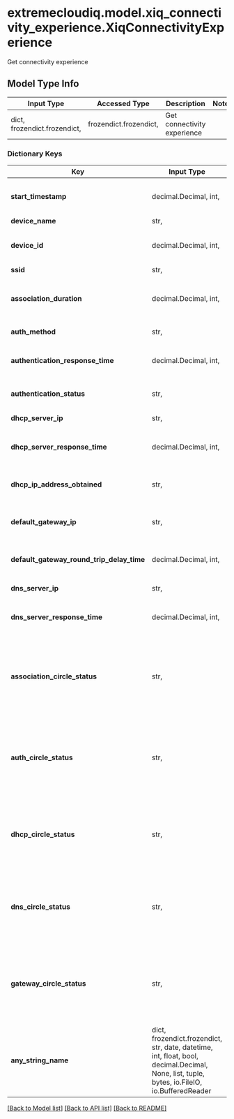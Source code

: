 # extremecloudiq.model.xiq_connectivity_experience.XiqConnectivityExperience

Get connectivity experience

## Model Type Info
Input Type | Accessed Type | Description | Notes
------------ | ------------- | ------------- | -------------
dict, frozendict.frozendict,  | frozendict.frozendict,  | Get connectivity experience | 

### Dictionary Keys
Key | Input Type | Accessed Type | Description | Notes
------------ | ------------- | ------------- | ------------- | -------------
**start_timestamp** | decimal.Decimal, int,  | decimal.Decimal,  | Client Start trial in epoch format (milliseconds) | [optional] value must be a 64 bit integer
**device_name** | str,  | str,  | The Ap name | [optional] 
**device_id** | decimal.Decimal, int,  | decimal.Decimal,  | The Ap ID | [optional] value must be a 64 bit integer
**ssid** | str,  | str,  | The SSID | [optional] 
**association_duration** | decimal.Decimal, int,  | decimal.Decimal,  | The association duration in epoch format (milliseconds) | [optional] value must be a 64 bit integer
**auth_method** | str,  | str,  | Authentication Protocol | [optional] 
**authentication_response_time** | decimal.Decimal, int,  | decimal.Decimal,  | Time of the response in epoch format (milliseconds) | [optional] value must be a 32 bit integer
**authentication_status** | str,  | str,  | authentication status in default PASS | [optional] 
**dhcp_server_ip** | str,  | str,  | Dhcp server address | [optional] 
**dhcp_server_response_time** | decimal.Decimal, int,  | decimal.Decimal,  | Time of the response in epoch format (milliseconds) | [optional] value must be a 32 bit integer
**dhcp_ip_address_obtained** | str,  | str,  | Dhcp address ip obtained (in old api clientIp) | [optional] 
**default_gateway_ip** | str,  | str,  | Default gateway server address | [optional] 
**default_gateway_round_trip_delay_time** | decimal.Decimal, int,  | decimal.Decimal,  | Time of the delay trip in epoch format (milliseconds) | [optional] value must be a 32 bit integer
**dns_server_ip** | str,  | str,  | Dns server address | [optional] 
**dns_server_response_time** | decimal.Decimal, int,  | decimal.Decimal,  | Time of the response in epoch format (milliseconds) | [optional] value must be a 32 bit integer
**association_circle_status** | str,  | str,  | The circle Association status (Available status  SUCCESS, INVALID, DISABLED, ERROR) | [optional] must be one of ["SUCCESS", "INVALID", "DISABLED", "ERROR", ] 
**auth_circle_status** | str,  | str,  | The circle Authentication status (Available status  SUCCESS, INVALID, DISABLED, ERROR) | [optional] must be one of ["SUCCESS", "INVALID", "DISABLED", "ERROR", ] 
**dhcp_circle_status** | str,  | str,  | The circle Dhcp Status (Available status  SUCCESS, INVALID, DISABLED, ERROR) | [optional] must be one of ["SUCCESS", "INVALID", "DISABLED", "ERROR", ] 
**dns_circle_status** | str,  | str,  | The circle Dns Status (Available status  SUCCESS, INVALID, DISABLED, ERROR) | [optional] must be one of ["SUCCESS", "INVALID", "DISABLED", "ERROR", ] 
**gateway_circle_status** | str,  | str,  | The circle Gateway ARP Status (Available status  SUCCESS, INVALID, DISABLED, ERROR) | [optional] must be one of ["SUCCESS", "INVALID", "DISABLED", "ERROR", ] 
**any_string_name** | dict, frozendict.frozendict, str, date, datetime, int, float, bool, decimal.Decimal, None, list, tuple, bytes, io.FileIO, io.BufferedReader | frozendict.frozendict, str, BoolClass, decimal.Decimal, NoneClass, tuple, bytes, FileIO | any string name can be used but the value must be the correct type | [optional]

[[Back to Model list]](../../README.md#documentation-for-models) [[Back to API list]](../../README.md#documentation-for-api-endpoints) [[Back to README]](../../README.md)


